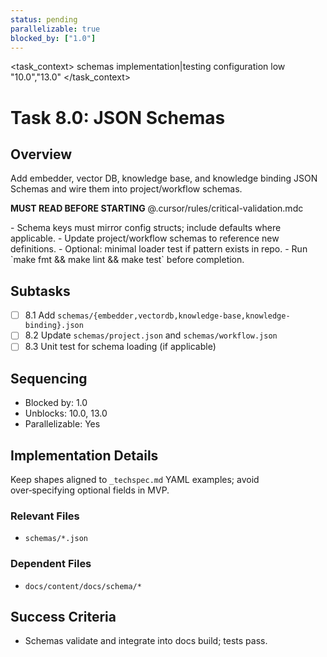 ```yaml
---
status: pending
parallelizable: true
blocked_by: ["1.0"]
---
```


<task_context>
<domain>schemas</domain>
<type>implementation|testing</type>
<scope>configuration</scope>
<complexity>low</complexity>
<dependencies></dependencies>
<unblocks>"10.0","13.0"</unblocks>
</task_context>

# Task 8.0: JSON Schemas

## Overview
Add embedder, vector DB, knowledge base, and knowledge binding JSON Schemas and wire them into project/workflow schemas.

<import>**MUST READ BEFORE STARTING** @.cursor/rules/critical-validation.mdc</import>

<requirements>
- Schema keys must mirror config structs; include defaults where applicable.
- Update project/workflow schemas to reference new definitions.
- Optional: minimal loader test if pattern exists in repo.
- Run `make fmt && make lint && make test` before completion.
</requirements>

## Subtasks
- [ ] 8.1 Add `schemas/{embedder,vectordb,knowledge-base,knowledge-binding}.json`
- [ ] 8.2 Update `schemas/project.json` and `schemas/workflow.json`
- [ ] 8.3 Unit test for schema loading (if applicable)

## Sequencing
- Blocked by: 1.0
- Unblocks: 10.0, 13.0
- Parallelizable: Yes

## Implementation Details
Keep shapes aligned to `_techspec.md` YAML examples; avoid over‑specifying optional fields in MVP.

### Relevant Files
- `schemas/*.json`

### Dependent Files
- `docs/content/docs/schema/*`

## Success Criteria
- Schemas validate and integrate into docs build; tests pass.
